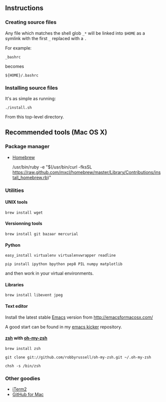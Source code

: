 ## Instructions
### Creating source files
Any file which matches the shell glob `_*` will be linked into `$HOME` as a symlink with the first `_`  replaced with a `.`

For example:

    _bashrc

becomes

    ${HOME}/.bashrc

### Installing source files
It's as simple as running:

    ./install.sh

From this top-level directory.

## Recommended tools (Mac OS X)

### Package manager

* [Homebrew](http://mxcl.github.com/homebrew/)

    /usr/bin/ruby -e "$(/usr/bin/curl -fksSL https://raw.github.com/mxcl/homebrew/master/Library/Contributions/install_homebrew.rb)"

### Utilities

#### UNIX tools

    brew install wget 

#### Versionning tools

    brew install git bazaar mercurial

#### Python

    easy_install virtualenv virtualenvwrapper readline

    pip install ipython bpython pep8 PIL numpy matplotlib
	
and then work in your virtual environments.

#### Libraries

    brew install libevent jpeg

#### Text editor

Install the latest stable [Emacs](http://www.gnu.org/software/emacs/) version from http://emacsformacosx.com/

A good start can be found in my [emacs kicker](https://github.com/sebastibe/emacs-kicker) repository.

#### [zsh](http://www.zsh.org/) with [oh-my-zsh](https://github.com/robbyrussell/oh-my-zsh)
     
    brew install zsh

    git clone git://github.com/robbyrussell/oh-my-zsh.git ~/.oh-my-zsh

    chsh -s /bin/zsh

### Other goodies

* [iTerm2](www.iterm2.com)
* [GitHub for Mac](http://mac.github.com/)
